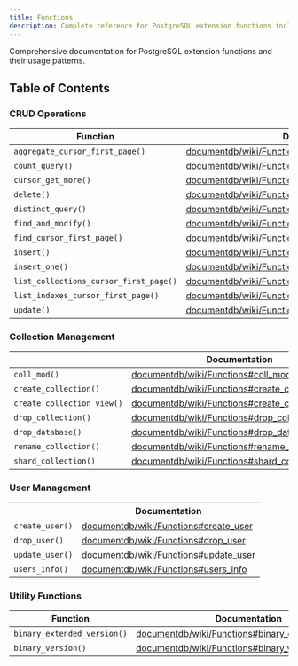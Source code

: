 ```yaml
---
title: Functions
description: Complete reference for PostgreSQL extension functions including CRUD operations, collection management, user management, and utilities.
---
```


Comprehensive documentation for PostgreSQL extension functions and their usage patterns.

## Table of Contents

### CRUD Operations

| Function | Documentation |
|----------|---------------|
| `aggregate_cursor_first_page()` | [documentdb/wiki/Functions#aggregate_cursor_first_page](https://github.com/microsoft/documentdb/wiki/Functions#aggregate_cursor_first_page)
| `count_query()` | [documentdb/wiki/Functions#count_query](https://github.com/microsoft/documentdb/wiki/Functions#count_query)
| `cursor_get_more()` | [documentdb/wiki/Functions#cursor_get_more](https://github.com/microsoft/documentdb/wiki/Functions#cursor_get_more)
| `delete()` | [documentdb/wiki/Functions#delete](https://github.com/microsoft/documentdb/wiki/Functions#delete)
| `distinct_query()` | [documentdb/wiki/Functions#distinct_query](https://github.com/microsoft/documentdb/wiki/Functions#distinct_query)
| `find_and_modify()` | [documentdb/wiki/Functions#find_and_modify](https://github.com/microsoft/documentdb/wiki/Functions#find_and_modify)
| `find_cursor_first_page()` | [documentdb/wiki/Functions#find_cursor_first_page](https://github.com/microsoft/documentdb/wiki/Functions#find_cursor_first_page)
| `insert()` | [documentdb/wiki/Functions#insert](https://github.com/microsoft/documentdb/wiki/Functions#insert)
| `insert_one()` | [documentdb/wiki/Functions#insert_one](https://github.com/microsoft/documentdb/wiki/Functions#insert_one)
| `list_collections_cursor_first_page()` | [documentdb/wiki/Functions#list_collections_cursor_first_page](https://github.com/microsoft/documentdb/wiki/Functions#list_collections_cursor_first_page)
| `list_indexes_cursor_first_page()` | [documentdb/wiki/Functions#list_indexes_cursor_first_page](https://github.com/microsoft/documentdb/wiki/Functions#list_indexes_cursor_first_page)
| `update()` | [documentdb/wiki/Functions#update](https://github.com/microsoft/documentdb/wiki/Functions#update)

### Collection Management

| | Documentation |
| --- | --- |
| `coll_mod()` | [documentdb/wiki/Functions#coll_mod](https://github.com/microsoft/documentdb/wiki/Functions#coll_mod)
| `create_collection()` | [documentdb/wiki/Functions#create_collection](https://github.com/microsoft/documentdb/wiki/Functions#create_collection)
| `create_collection_view()` | [documentdb/wiki/Functions#create_collection_view](https://github.com/microsoft/documentdb/wiki/Functions#create_collection_view)
| `drop_collection()` | [documentdb/wiki/Functions#drop_collection](https://github.com/microsoft/documentdb/wiki/Functions#drop_collection)
| `drop_database()` | [documentdb/wiki/Functions#drop_database](https://github.com/microsoft/documentdb/wiki/Functions#drop_database)
| `rename_collection()` | [documentdb/wiki/Functions#rename_collection](https://github.com/microsoft/documentdb/wiki/Functions#rename_collection)
| `shard_collection()` | [documentdb/wiki/Functions#shard_collection](https://github.com/microsoft/documentdb/wiki/Functions#shard_collection)

### User Management

| | Documentation |
| --- | --- |
| `create_user()` | [documentdb/wiki/Functions#create_user](https://github.com/microsoft/documentdb/wiki/Functions#create_user)
| `drop_user()` | [documentdb/wiki/Functions#drop_user](https://github.com/microsoft/documentdb/wiki/Functions#drop_user)
| `update_user()` | [documentdb/wiki/Functions#update_user](https://github.com/microsoft/documentdb/wiki/Functions#update_user)
| `users_info()` | [documentdb/wiki/Functions#users_info](https://github.com/microsoft/documentdb/wiki/Functions#users_info)

### Utility Functions

| Function | Documentation |
| --- | --- |
| `binary_extended_version()` | [documentdb/wiki/Functions#binary_extended_version](https://github.com/microsoft/documentdb/wiki/Functions#binary_extended_version)
| `binary_version()` | [documentdb/wiki/Functions#binary_version](https://github.com/microsoft/documentdb/wiki/Functions#binary_version)

